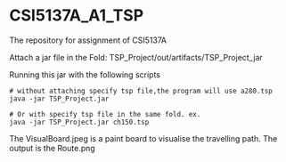 # CSI5137A_A1_TSP

The repository for assignment of CSI5137A

Attach a jar file in the Fold: TSP_Project/out/artifacts/TSP_Project_jar

Running this jar with the following scripts
```shell script
# without attaching specify tsp file,the program will use a280.tsp
java -jar TSP_Project.jar

# Or with specify tsp file in the same fold. ex.
java -jar TSP_Project.jar ch150.tsp
```

The VisualBoard.jpeg is a paint board to visualise the travelling path.
The output is the Route.png

